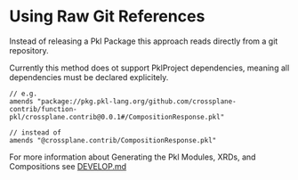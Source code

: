 # Using Raw Git References
Instead of releasing a Pkl Package this approach reads directly from a git repository.

Currently this method does ot support PklProject dependencies, meaning all dependencies must be declared explicitely.

```pkl
// e.g.
amends "package://pkg.pkl-lang.org/github.com/crossplane-contrib/function-pkl/crossplane.contrib@0.0.1#/CompositionResponse.pkl"

// instead of
amends "@crossplane.contrib/CompositionResponse.pkl"
```

For more information about Generating the Pkl Modules, XRDs, and Compositions see [DEVELOP.md](../../pkl/crossplane.contrib.example/DEVELOP.md)
